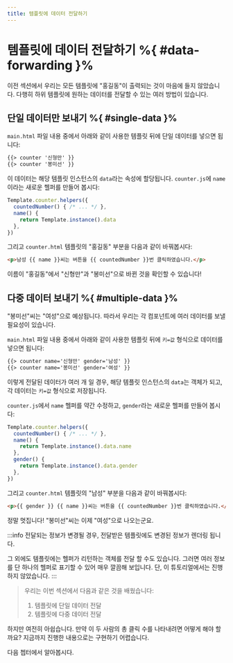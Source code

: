 ```yaml
---
title: 템플릿에 데이터 전달하기
---
```


# 템플릿에 데이터 전달하기 %{ #data-forwarding }%

이전 섹션에서 우리는 모든 템플릿에 "홍길동"이 출력되는 것이 마음에 들지 않았습니다.
다행히 하위 템플릿에 원하는 데이터를 전달할 수 있는 여러 방법이 있습니다.

## 단일 데이터만 보내기 %{ #single-data }%

`main.html` 파일 내용 중에서 아래와 같이 사용한 템플릿 뒤에 단일 데이터를 넣으면 됩니다:
```html
{{> counter '신형만' }}
{{> counter '봉미선' }}
```

이 데이터는 해당 템플릿 인스턴스의 `data`라는 속성에 할당됩니다.
`counter.js`에 `name`이라는 새로운 헬퍼를 만들어 봅시다:
```js
Template.counter.helpers({
  countedNumber() { /* ... */ },
  name() {
    return Template.instance().data
  },
})
```

그리고 `counter.html` 템플릿의 "홍길동" 부분을 다음과 같이 바꿔봅시다:
```html
<p>남성 {{ name }}씨는 버튼을 {{ countedNumber }}번 클릭하였습니다.</p>
```

이름이 "홍길동"에서 "신형만"과 "봉미선"으로 바뀐 것을 확인할 수 있습니다!

## 다중 데이터 보내기 %{ #multiple-data }%

"봉미선"씨는 "여성"으로 예상됩니다.
따라서 우리는 각 컴포넌트에 여러 데이터를 보낼 필요성이 있습니다.

`main.html` 파일 내용 중에서 아래와 같이 사용한 템플릿 뒤에 `키=값` 형식으로 데이터를 넣으면 됩니다:
```html
{{> counter name='신형만' gender='남성' }}
{{> counter name='봉미선' gender='여성' }}
```

이렇게 전달된 데이터가 여러 개 일 경우,
해당 템플릿 인스턴스의 `data`는 객체가 되고,
각 데이터는 `키=값` 형식으로 저장됩니다.

`counter.js`에서 `name` 헬퍼를 약간 수정하고,
`gender`라는 새로운 헬퍼를 만들어 봅시다:
```js
Template.counter.helpers({
  countedNumber() { /* ... */ },
  name() {
    return Template.instance().data.name
  },
  gender() {
    return Template.instance().data.gender
  },
})
```

그리고 `counter.html` 템플릿의 "남성" 부분을 다음과 같이 바꿔봅시다:
```html
<p>{{ gender }} {{ name }}씨는 버튼을 {{ countedNumber }}번 클릭하였습니다.</p>
```

정말 멋집니다!
"봉미선"씨는 이제 "여성"으로 나오는군요.

:::info
전달되는 정보가 변경될 경우,
전달받은 템플릿에도 변경된 정보가 렌더링 됩니다.

그 외에도 템플릿에는 헬퍼가 리턴하는 객체를 전달 할 수도 있습니다.
그러면 여러 정보를 단 하나의 헬퍼로 표기할 수 있어 매우 깔끔해 보입니다.
단, 이 튜토리얼에서는 진행하지 않았습니다.
:::

> 우리는 이번 섹션에서 다음과 같은 것을 배웠습니다:
> 1. 템플릿에 단일 데이터 전달
> 2. 템플릿에 다중 데이터 전달

하지만 여전히 아쉽습니다.
만약 이 두 사람의 총 클릭 수를 나타내려면 어떻게 해야 할까요?
지금까지 진행한 내용으로는 구현하기 어렵습니다.

다음 쳅터에서 알아봅시다.

